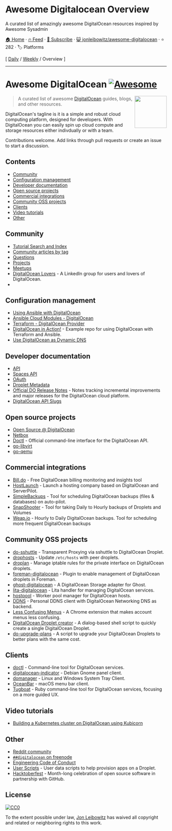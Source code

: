 # Awesome Digitalocean Overview

A curated list of amazingly awesome DigitalOcean resources inspired by Awesome Sysadmin

[🏠 Home](/README.md) · [🔥 Feed](https://test.trackawesomelist.com/jonleibowitz/awesome-digitalocean/rss.xml) · [📮 Subscribe](https://trackawesomelist.us17.list-manage.com/subscribe?u=d2f0117aa829c83a63ec63c2f&id=36a103854c) · [😺 jonleibowitz/awesome-digitalocean](https://github.com/jonleibowitz/awesome-digitalocean/blob/master/README.md) · ⭐ 282 · 🏷️ Platforms

[ [Daily](/content/jonleibowitz/awesome-digitalocean/README.md) / [Weekly](/content/jonleibowitz/awesome-digitalocean/week/README.md) / Overview ]

---

# Awesome DigitalOcean [![Awesome](https://awesome.re/badge.svg)](https://awesome.re)

[<img src="https://raw.githubusercontent.com/jonleibowitz/awesome-digitalocean/master/media/DO_Logo.png" align="right" width="100">](https://www.digitalocean.com/)

> A curated list of awesome [DigitalOcean](https://www.digitalocean.com) guides, blogs, and other resources.

DigitalOcean's tagline is it is a simple and robust cloud computing platform, designed for developers. With DigitalOcean you can easily spin up cloud compute and storage resources either indivdually or with a team.

Contributions welcome. Add links through pull requests or create an issue to start a discussion.

## Contents

*   [Community](#community)
*   [Configuration management](#configuration-management)
*   [Developer documentation](#developer-documentation)
*   [Open source projects](#open-source-projects)
*   [Commercial integrations](#commercial-integrations)
*   [Community OSS projects](#community-oss-projects)
*   [Clients](#clients)
*   [Video tutorials](#video-tutorials)
*   [Other](#other)

## Community

*   [Tutorial Search and Index](https://www.digitalocean.com/community/tutorials)
*   [Community articles by tag](https://www.digitalocean.com/community/tags)
*   [Questions](https://www.digitalocean.com/community/questions)
*   [Projects](https://www.digitalocean.com/community/projects)
*   [Meetups](https://www.meetup.com/pro/digitalocean/)
*   [DigitalOcean Lovers](https://www.linkedin.com/groups/8876623/) - A LinkedIn group for users and lovers of DigitalOcean.
*

## Configuration management

*   [Using Ansible with DigitalOcean](https://the.binbashtheory.com/using-ansible-with-digitalocean/)
*   [Ansible Cloud Modules - DigitalOcean](https://docs.ansible.com/ansible/latest/collections/community/digitalocean/index.html#plugins-in-community-digitalocean)
*   [Terraform - DigitalOcean Provider](https://www.terraform.io/docs/providers/do/)
*   [DigitalOcean in Action!](https://github.com/keinohguchi/do-in-action) - Example repo for using DigitalOcean with Terraform and Ansible.
*   [Use DigitalOcean as Dynamic DNS](https://surdu.me/2019/07/28/digital-ocean-ddns.html)

## Developer documentation

*   [API](https://developers.digitalocean.com/documentation/v2/)
*   [Spaces API](https://developers.digitalocean.com/documentation/spaces/)
*   [OAuth](https://developers.digitalocean.com/documentation/oauth/)
*   [Droplet Metadata](https://developers.digitalocean.com/documentation/metadata/)
*   [Official DO Release Notes](https://www.digitalocean.com/docs/release-notes/) - Notes tracking incremental improvements and major releases for the DigitalOcean cloud platform.
*   [DigitalOcean API Slugs](https://slugs.do-api.dev/)

## Open source projects

*   [Open Source @ DigitalOcean](https://developers.digitalocean.com/opensource/)
*   [Netbox](https://github.com/digitalocean/netbox)
*   [Doctl](https://github.com/digitalocean/doctl) - Official command-line interface for the DigitalOcean API.
*   [go-libvirt](https://github.com/digitalocean/go-libvirt)
*   [go-qemu](https://github.com/digitalocean/go-qemu)

## Commercial integrations

*   [Bill.do](https://bill.do) - Free DigitalOcean billing monitoring and insights tool
*   [HostLaunch](https://hostlaunch.io) - Launch a hosting company based on DigitalOcean and ServerPilot.
*   [SimpleBackups](https://simplebackups.io) - Tool for scheduling DigitalOcean backups (files & databases) on auto-pilot.
*   [SnapShooter](https://snapshooter.io/digitalocean) - Tool for taking Daily to Hourly backups of Droplets and Volumes
*   [Weap.io](https://weap.io) - Hourly to Daily DigitalOcean backups. Tool for scheduling more frequent DigitalOcean backups

## Community OSS projects

*   [do-sshuttle](https://github.com/f/do-sshuttle) - Transparent Proxying via sshuttle to DigitalOcean Droplet.
*   [drophosts](https://github.com/qmx/drophosts) - Update `/etc/hosts` with peer droplets.
*   [droplan](https://github.com/tam7t/droplan) - Manage iptable rules for the private interface on DigitalOcean droplets.
*   [foreman-digitalocean](https://github.com/theforeman/foreman-digitalocean) - Plugin to enable management of DigitalOcean droplets in Foreman.
*   [ghost-digitalocean](https://github.com/shiva-hack/ghost-digitalocean) - A DigitalOcean Storage adapter for Ghost.
*   [lita-digitalocean](https://github.com/jimmycuadra/lita-digitalocean) - Lita handler for managing DigitalOcean services.
*   [hostpool](https://github.com/progrium/hostpool) - Worker pool manager for DigitalOcean hosts.
*   [DDNS](https://github.com/skibish/ddns) - Personal DDNS client with DigitalOcean Networking DNS as backend.
*   [Less Confusing Menus](https://github.com/addpipe/Less-Confusing-Digital-Ocean-Menus) - A Chrome extension that makes account menus less confusing.
*   [DigitalOcean Droplet creator](https://github.com/NicholasPCole/dodc) - A dialog-based shell script to quickly create a single DigitalOcean Droplet.
*   [do-upgrade-plans](https://github.com/bjornjohansen/do-upgrade-plans) - A script to upgrade your DigitalOcean Droplets to better plans with the same cost.

## Clients

*   [doctl](https://github.com/digitalocean/doctl) - Command-line tool for DigitalOcean services.
*   [digitalocean-indicator](https://github.com/andrewsomething/digitalocean-indicator) - Debian Gnome panel client.
*   [domanager](https://github.com/itohnobue/domanager) - Linux and Windows System Tray Client.
*   [OceanBar](https://github.com/terhechte/OceanBar) - macOS menu bar client.
*   [Tugboat](https://github.com/pearkes/tugboat) - Ruby command-line tool for DigitalOcean services, focusing on a more guided UX.

## Video tutorials

*   [Building a Kubernetes cluster on DigitalOcean using Kubicorn](https://www.youtube.com/watch?v=XpxgSZ3dspE)

## Other

*   [Reddit community](https://www.reddit.com/r/digital_ocean/)
*   [`##digitalocean` on freenode](https://webchat.freenode.net/)
*   [Engineering Code of Conduct](https://github.com/digitalocean/engineering-code-of-conduct)
*   [User Scripts](https://github.com/digitalocean/do_user_scripts) - User data scripts to help provision apps on a Droplet.
*   [Hacktoberfest](https://hacktoberfest.digitalocean.com/) - Month-long celebration of open source software in partnership with GitHub.

## License

[![CC0](http://mirrors.creativecommons.org/presskit/buttons/88x31/svg/cc-zero.svg)](https://creativecommons.org/publicdomain/zero/1.0/)

To the extent possible under law, [Jon Leibowitz](https://github.com/jonleibowitz) has waived all copyright and related or neighboring rights to this work.

